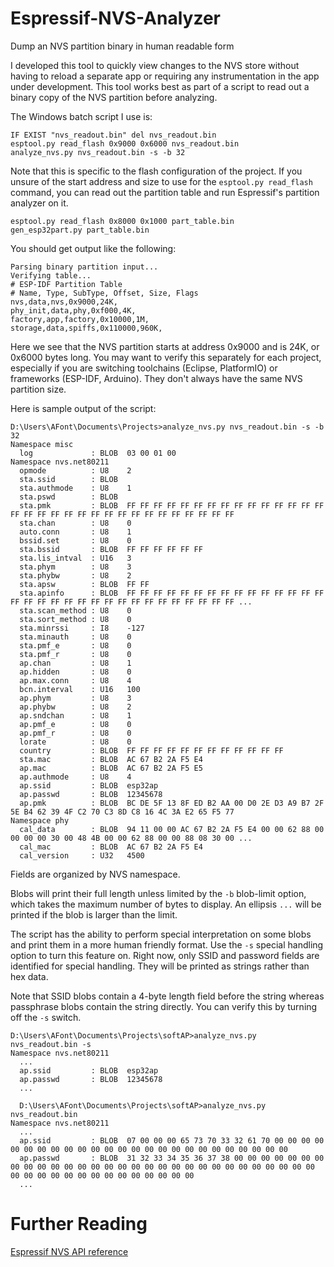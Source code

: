 # Espressif-NVS-Analyzer
Dump an NVS partition binary in human readable form

I developed this tool to quickly view changes to the NVS store without having to reload a separate app or requiring any instrumentation in the app under development.  This tool works best as part of a script to read out a binary copy of the NVS partition before analyzing.

The Windows batch script I use is:<br>
```
IF EXIST "nvs_readout.bin" del nvs_readout.bin
esptool.py read_flash 0x9000 0x6000 nvs_readout.bin
analyze_nvs.py nvs_readout.bin -s -b 32
```

Note that this is specific to the flash configuration of the project.  If you unsure of the start address and size to use for the `esptool.py read_flash` command, you can read out the partition table and run Espressif's partition analyzer on it.
```
esptool.py read_flash 0x8000 0x1000 part_table.bin
gen_esp32part.py part_table.bin
```

You should get output like the following:
```
Parsing binary partition input...
Verifying table...
# ESP-IDF Partition Table
# Name, Type, SubType, Offset, Size, Flags
nvs,data,nvs,0x9000,24K,
phy_init,data,phy,0xf000,4K,
factory,app,factory,0x10000,1M,
storage,data,spiffs,0x110000,960K,
```

Here we see that the NVS partition starts at address 0x9000 and is 24K, or 0x6000 bytes long.  You may want to verify this separately for each project, especially if you are switching toolchains (Eclipse, PlatformIO) or frameworks (ESP-IDF, Arduino).  They don't always have the same NVS partition size.

Here is sample output of the script:
```
D:\Users\AFont\Documents\Projects>analyze_nvs.py nvs_readout.bin -s -b 32
Namespace misc
  log             : BLOB  03 00 01 00
Namespace nvs.net80211
  opmode          : U8    2
  sta.ssid        : BLOB
  sta.authmode    : U8    1
  sta.pswd        : BLOB
  sta.pmk         : BLOB  FF FF FF FF FF FF FF FF FF FF FF FF FF FF FF FF FF FF FF FF FF FF FF FF FF FF FF FF FF FF FF FF
  sta.chan        : U8    0
  auto.conn       : U8    1
  bssid.set       : U8    0
  sta.bssid       : BLOB  FF FF FF FF FF FF
  sta.lis_intval  : U16   3
  sta.phym        : U8    3
  sta.phybw       : U8    2
  sta.apsw        : BLOB  FF FF
  sta.apinfo      : BLOB  FF FF FF FF FF FF FF FF FF FF FF FF FF FF FF FF FF FF FF FF FF FF FF FF FF FF FF FF FF FF FF FF ...
  sta.scan_method : U8    0
  sta.sort_method : U8    0
  sta.minrssi     : I8    -127
  sta.minauth     : U8    0
  sta.pmf_e       : U8    0
  sta.pmf_r       : U8    0
  ap.chan         : U8    1
  ap.hidden       : U8    0
  ap.max.conn     : U8    4
  bcn.interval    : U16   100
  ap.phym         : U8    3
  ap.phybw        : U8    2
  ap.sndchan      : U8    1
  ap.pmf_e        : U8    0
  ap.pmf_r        : U8    0
  lorate          : U8    0
  country         : BLOB  FF FF FF FF FF FF FF FF FF FF FF FF
  sta.mac         : BLOB  AC 67 B2 2A F5 E4
  ap.mac          : BLOB  AC 67 B2 2A F5 E5
  ap.authmode     : U8    4
  ap.ssid         : BLOB  esp32ap
  ap.passwd       : BLOB  12345678
  ap.pmk          : BLOB  BC DE 5F 13 8F ED B2 AA 00 D0 2E D3 A9 B7 2F 5E B4 62 39 4F C2 70 C3 8D C8 16 4C 3A E2 65 F5 77
Namespace phy
  cal_data        : BLOB  94 11 00 00 AC 67 B2 2A F5 E4 00 00 62 88 00 00 00 00 30 00 48 4B 00 00 62 88 00 00 88 08 30 00 ...
  cal_mac         : BLOB  AC 67 B2 2A F5 E4
  cal_version     : U32   4500
  ```
 
Fields are organized by NVS namespace. 

Blobs will print their full length unless limited by the `-b` blob-limit option, which takes the maximum number of bytes to display.  An ellipsis `...` will be printed if the blob is larger than the limit.

The script has the ability to perform special interpretation on some blobs and print them in a more human friendly format.  Use the `-s` special handling option to turn this feature on.  Right now, only SSID and password fields are identified for special handling.  They will be printed as strings rather than hex data.

Note that SSID blobs contain a 4-byte length field before the string whereas passphrase blobs contain the string directly.  You can verify this by turning off the `-s` switch.
```
D:\Users\AFont\Documents\Projects\softAP>analyze_nvs.py nvs_readout.bin -s
Namespace nvs.net80211
  ...
  ap.ssid         : BLOB  esp32ap
  ap.passwd       : BLOB  12345678
  ...
  
  D:\Users\AFont\Documents\Projects\softAP>analyze_nvs.py nvs_readout.bin
Namespace nvs.net80211
  ...
  ap.ssid         : BLOB  07 00 00 00 65 73 70 33 32 61 70 00 00 00 00 00 00 00 00 00 00 00 00 00 00 00 00 00 00 00 00 00 00 00 00 00
  ap.passwd       : BLOB  31 32 33 34 35 36 37 38 00 00 00 00 00 00 00 00 00 00 00 00 00 00 00 00 00 00 00 00 00 00 00 00 00 00 00 00 00 00 00 00 00 00 00 00 00 00 00 00 00 00 00 00 
  ...
```

# Further Reading

[Espressif NVS API reference](https://docs.espressif.com/projects/esp-idf/en/stable/esp32/api-reference/storage/nvs_flash.html)
